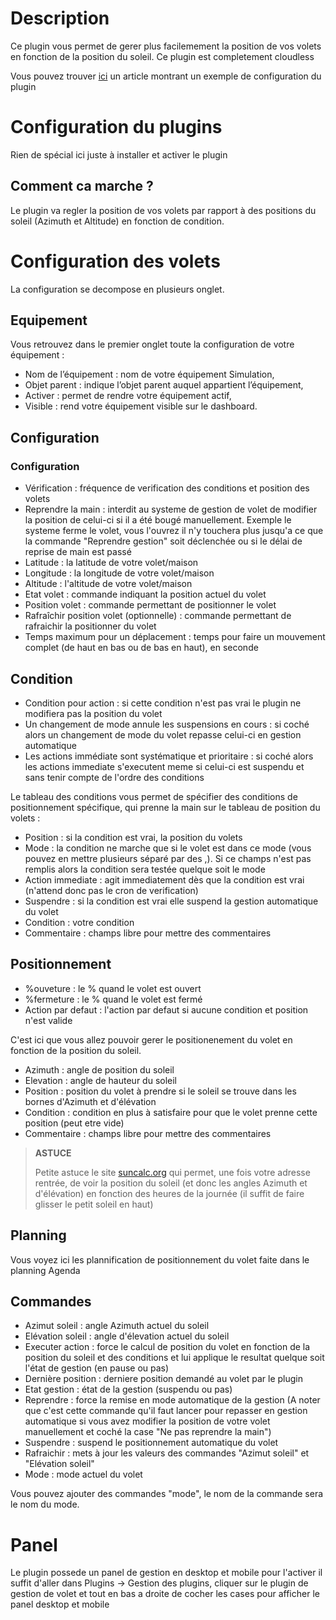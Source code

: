 # Description

Ce plugin vous permet de gerer plus facilemement la position de vos volets en fonction de la position du soleil. Ce plugin est completement cloudless

Vous pouvez trouver [ici](https://www.jeedom.com/blog/?p=4310) un article montrant un exemple de configuration du plugin

# Configuration du plugins

Rien de spécial ici juste à installer et activer le plugin

## Comment ca marche ?

Le plugin va regler la position de vos volets par rapport à des positions du soleil (Azimuth et Altitude) en fonction de condition.

# Configuration des volets

La configuration se decompose en plusieurs onglet.

## Equipement

Vous retrouvez dans le premier onglet toute la configuration de votre équipement :

- Nom de l’équipement : nom de votre équipement Simulation,
- Objet parent : indique l’objet parent auquel appartient l’équipement,
- Activer : permet de rendre votre équipement actif,
- Visible : rend votre équipement visible sur le dashboard.


## Configuration

### Configuration

- Vérification : fréquence de verification des conditions et position des volets
- Reprendre la main : interdit au systeme de gestion de volet de modifier la position de celui-ci si il a été bougé manuellement. Exemple le systeme ferme le volet, vous l'ouvrez il n'y touchera plus jusqu'a ce que la commande "Reprendre gestion" soit déclenchée ou si le délai de reprise de main est passé
- Latitude : la latitude de votre volet/maison
- Longitude : la longitude de votre volet/maison
- Altitude : l'altitude de votre volet/maison
- Etat volet : commande indiquant la position actuel du volet
- Position volet : commande permettant de positionner le volet
- Rafraîchir position volet (optionnelle) : commande permettant de rafraichir la positionner du volet
- Temps maximum pour un déplacement : temps pour faire un mouvement complet (de haut en bas ou de bas en haut), en seconde

## Condition

- Condition pour action : si cette condition n'est pas vrai le plugin ne modifiera pas la position du volet
- Un changement de mode annule les suspensions en cours : si coché alors un changement de mode du volet repasse celui-ci en gestion automatique
- Les actions immédiate sont systématique et prioritaire : si coché alors les actions immediate s'executent meme si celui-ci est suspendu et sans tenir compte de l'ordre des conditions


Le tableau des conditions vous permet de spécifier des conditions de positionnement spécifique, qui prenne la main sur le tableau de position du volets :
- Position : si la condition est vrai, la position du volets
- Mode : la condition ne marche que si le volet est dans ce mode (vous pouvez en mettre plusieurs séparé par des ,). Si ce champs n'est pas remplis alors la condition sera testée quelque soit le mode
- Action immediate : agit immediatement dès que la condition est vrai (n'attend donc pas le cron de verification)
- Suspendre : si la condition est vrai elle suspend la gestion automatique du volet
- Condition : votre condition
- Commentaire : champs libre pour mettre des commentaires

## Positionnement

- %ouveture : le % quand le volet est ouvert
- %fermeture : le % quand le volet est fermé
- Action par defaut : l'action par defaut si aucune condition et position n'est valide

C'est ici que vous allez pouvoir gerer le positionenement du volet en fonction de la position du soleil.

- Azimuth : angle de position du soleil
- Elevation : angle de hauteur du soleil
- Position : position du volet à prendre si le soleil se trouve dans les bornes d'Azimuth et d'élévation
- Condition : condition en plus à satisfaire pour que le volet prenne cette position (peut etre vide)
- Commentaire : champs libre pour mettre des commentaires

>**ASTUCE**
>
>Petite astuce le site [suncalc.org](https://www.suncalc.org) qui permet, une fois votre adresse rentrée, de voir la position du soleil (et donc les angles Azimuth et d'élévation) en fonction des heures de la journée (il suffit de faire glisser le petit soleil en haut)

## Planning

Vous voyez ici les plannification de positionnement du volet faite dans le planning Agenda

## Commandes

- Azimut soleil : angle Azimuth actuel du soleil
- Elévation soleil : angle d'élevation actuel du soleil
- Executer action : force le calcul de position du volet en fonction de la position du soleil et des conditions et lui applique le resultat quelque soit l\'état de gestion (en pause ou pas)
- Dernière position : derniere position demandé au volet par le plugin
- Etat gestion : état de la gestion (suspendu ou pas)
- Reprendre : force la remise en mode automatique de la gestion (A noter que c'est cette commande qu'il faut lancer pour repasser en gestion automatique si vous avez modifier la position de votre volet manuellement et coché la case "Ne pas reprendre la main")
- Suspendre : suspend le positionnement automatique du volet
- Rafraichir : mets à jour les valeurs des commandes "Azimut soleil" et "Elévation soleil"
- Mode : mode actuel du volet

Vous pouvez ajouter des commandes "mode", le nom de la commande sera le nom du mode.

# Panel

Le plugin possede un panel de gestion en desktop et mobile pour l'activer il suffit d'aller dans Plugins -> Gestion des plugins, cliquer sur le plugin de gestion de volet et tout en bas a droite de cocher les cases pour afficher le panel desktop et mobile
